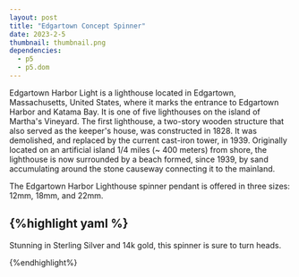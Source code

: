 ```yaml
---
layout: post
title: "Edgartown Concept Spinner"
date: 2023-2-5
thumbnail: thumbnail.png
dependencies:
  - p5
  - p5.dom
---
```


<div id="simple-sketch-holder">
    <script type="text/javascript" src="sketch.js"></script>
</div>

Edgartown Harbor Light is a lighthouse located in Edgartown, Massachusetts, United States, where it marks the entrance to Edgartown Harbor and Katama Bay. It is one of five lighthouses on the island of Martha's Vineyard. The first lighthouse, a two-story wooden structure that also served as the keeper's house, was constructed in 1828. It was demolished, and replaced by the current cast-iron tower, in 1939. Originally located on an artificial island 1/4 miles (~ 400 meters) from shore, the lighthouse is now surrounded by a beach formed, since 1939, by sand accumulating around the stone causeway connecting it to the mainland.

The Edgartown Harbor Lighthouse spinner pendant is offered in three sizes: 12mm, 18mm, and 22mm.

## {%highlight yaml %}

Stunning in Sterling Silver and 14k gold, this spinner is sure to turn heads.

{%endhighlight%}
